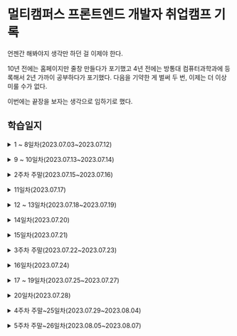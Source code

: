 # 멀티캠퍼스 프론트엔드 개발자 취업캠프 기록
언젠간 해봐야지 생각만 하던 걸 이제야 한다.

10년 전에는 홈페이지만 줄창 만들다가 포기했고
4년 전에는 방통대 컴퓨터과학과에 등록해서 2년 가까이 공부하다가 포기했다.
다음을 기약한 게 벌써 두 번, 이제는 더 이상 미룰 수가 없다.

이번에는 끝장을 보자는 생각으로 임하기로 했다.

## 학습일지

<details>
<summary>1 ~ 8일차(2023.07.03~2023.07.12)</summary><br/>

html과 css의 기본적인 문법과 태그, 속성 등을 배웠다.<br/>
10여년 전에 독학으로 한 번 공부해봤기 때문에 크게 어려운 내용은 없었다.

하지만 그때와 달라진 게 있다면 어떤 선택자를 사용하고 어떤 속성에 어떤 속성값을 줄지 훨씬 고르기 쉬워졌고, 속도도 빨라졌다.<br/>
고등학생 땐 간단한 홈페이지 하나 만드는 데 한 달이 넘게 걸렸었는데 지금은 그 정도 기간이 주어지면 두세 개 정도는 만들 수 있을 것 같다.

flex와 grid에 대한 건 이번에 처음 접하는 거라서 어떤 속성을 부여해서 어떤 레이아웃이 되는 건지 머릿속에 그려지지 않아서 한참 헤맸다.

친구가 알려준 웹게임이 도움이 많이 됐다. ~~그리고 개구리를 싫어하게 됐다.~~
https://github.com/thomaspark/flexboxfroggy/

<br/></details>
<details>
<summary>9 ~ 10일차(2023.07.13~2023.07.14)</summary><br/>
  
깃과 깃허브 특강이 있었다.<br/>
나는 이미 깃과 깃허브를 사용하고 있었기 때문에 별로 얻어갈 게 없을 거라고 생각했는데 의외로 배운 점이 많았다.<br/>
버전 관리의 중요성을 알고 그걸 위해서 깃허브를 시작한 게 아니었는데 앞으로 깃허브를 어떻게 활용해봐야 할지에 대해 다시 한 번 생각해보는 계기가 됐다.

그리고 여태 cli만 쓰다가 오늘 처음으로 gui툴을 사용해봤는데 간편하고 직관적이어서 좋았다.<br/>
이래서 디자이너와 프론트엔드 개발자가 있는 거라는 생각이 들었다.

아직 cli를 사용하는 게 익숙하지 않아서 gui 툴보다 cli로 작업하는 게 더 빠르다는 강사님의 말에는 공감할 수가 없었다...<br/>
언젠가 파워 공감을 하게 되는 날이 오면 좋겠다.

<br/></details>
<details>
<summary>2주차 주말(2023.07.15~2023.07.16)</summary><br/>

그동안 배운 html과 css 지식을 가지고 티스토리 스킨을 일부 수정했고, 다음주부터 배우게 될 자바스크립트를 미리 예습했고, 우연찮게 [highlight.js](https://github.com/highlightjs/highlight.js)의 버그를 찾게 되어 issue를 작성했다.

사실 그동안은 다른 사람이 만든 티스토리 스킨을 받아다 쓰기만 했지 수정한 적은 거의 없었는데 배운 걸 써먹어보고 싶었다.<br/>
지금 내 티스토리에는 [hELLO 스킨](https://github.com/pronist/tistory-skin-hELLO)이 적용돼 있다.<br/>
스킨을 적용하면 오른쪽 상단과 하단에 버튼이 생기는데 이게 도대체 무슨 기능을 하는 버튼인지 알 수가 없었다.<br/>
버튼 안의 아이콘을 보고 대충 유추는 가능했지만 역시 글자로 보여주는 게 제일 알기 쉽다고 생각했다.<br/>
그래서 마우스오버를 하면 말풍선 모양으로 무슨 기능을 하는 버튼인지 텍스트가 뜨도록 수정했다.<br/>

자바스크립트를 아예 처음 접하는 건 아니지만 방통대에서 강의를 수강한 것도 아니고 각 잡고 독학해본 적도 없어서 다음주부터 교육을 잘 들을 수 있을지 걱정이 앞섰다.<br/>
그래서 예습을 하기로 결심했고, 공식 문서와 다른 사람들이 정리해놓은 내용을 보면서 머리에 김이 났다.

highlight.js는 심각한 버그가 있는 건 아니고, css 선택자 중에서 :first-child와 :first-of-type에 스타일이 적용되지 않는 버그가 있었다.<br/>
구글링을 해보니 나와 같은 문제를 겪은 사람이 있었는데 개발자가 테스트 케이스에 텍스트를 복사할 수 있도록 코드를 달라고 했는데도 계속 이미지만 올리길래 답답해서 내가 코멘트를 달았다.<br/>
그리고 바로 몇 시간 뒤에 개발자로부터 답변을 받았다.<br/>
:first가 앞에 오도록 정렬돼서 :first만 인식하고 -child나 -of-type을 건너뛰는 것 같으니 정렬 순서를 `reverse()`를 하면 간단하게 해결될 거라고 한다.<br/>
자세하게 설명해준 덕에 아주 쉽게 이해가 돼서 내가 수정해보려고 몇 시간 내내 붙잡고 있었는데 결국 실패했다.<br/>
난 아직 남이 쓴 코드를 이해하고 수정할 만큼의 실력이 없다.<br/>
더 열심히 공부해서 다시 도전해봐야겠다.

그렇게 토요일 하루종일, 그리고 일요일 오전 동안 공부한 내용을 가지고 뭔가를 만들어보기로 했다.<br/>
실무에서도 자주 쓸 것 같고 제일 만만해보이는 Date 객체를 사용해서 [일력과 시계](https://github.com/neix604/FrontEndStudying/tree/main/practice/calendar)를 만들었다.<br/>
내가 뭔가를 만들었다는 것만으로도 뿌듯했고, 앞으로 어떤 걸 더 만들 수 있을지 기대됐다.

<br/></details>
<details>
<summary>11일차(2023.07.17)</summary><br/>

주말 동안 걱정하고 걱정하던 자바스크립트 교육의 날이 밝았다.<br/>
하지만 걱정했던 게 무색하게 너무나도 난이도가 쉬웠다.<br/>
예습을 지나치게 많이 했던 걸까...<br/>
그래도 복습을 소홀히 할 수는 없으니 오늘 배운 기억을 더듬어가며 코드도 다시 작성해보고 개발자 도구로 콘솔 창에서 이것저것 입력해봤다.<br/>
새로운 장난감이 생긴 기분이다.

<br/></details>
<details>
<summary>12 ~ 13일차(2023.07.18~2023.07.19)</summary><br/>

프롬프트로 입력받고, 입력받은 숫자와 문자열을 처리하고, html 문서 내의 요소를 js로 불러오는 걸 배웠다.<br/>
혼자서 예습했을 때는 놓쳤던 내용도 알게 되고 헷갈렸던 개념들도 말로 설명을 들었더니 금세 이해됐다.<br/>
특히 스코프 개념이 엄청 헷갈렸는데 이제는 명확하게 알게 됐다.<br/>
그리고 자바스크립트는 c언어처럼 변수를 선언할 때 자료형을 한정시킬 수 없어서 무언가 연산하거나 변수에 저장된 값을 불러올 때 주의해야겠다고 생각했다.<br/>
3주차도 순탄하게 흘러가는 것 같아서 기분이 좋다.

<br/></details>
<details>
<summary>14일차(2023.07.20)</summary><br/>

인풋으로 입력받은 값을 자바스크립트에서 제어하는 걸 배웠다.<br/>
강사님이 짜준 코드 말고 더 간결하고 보기 좋게 쓸 수 있는 코드는 없을까 싶어서 이런저런 시도를 해봤는데, [정상적으로 실행은 되는데 원리는 뭔지 모르겠는 코드](https://github.com/neix604/FrontEndStudying/blob/main/JavaScript/part%2005/js/getForm.js)를 만들었다.<br/>
이것과 관련한 삽질을 [티스토리](https://hapl197.tistory.com/11)에 기록해뒀다.

<br/></details>

<details>
<summary>15일차(2023.07.21)</summary><br/>

자바스크립트의 이벤트에 대해서 배웠다.<br/>
지금까지는 코드를 쓰면 오류가 나서 다시 작성할 일이 거의 없었는데 어제부터 하나 둘 오류가 나기 시작했다.<br/>
대부분이 오타였고, 오타가 아닌 건 변수를 잘못된 위치에 선언해서 생긴 오류였다.<br/>
예습, 복습을 꽤나 철저하게 했다고 생각했는데 아직 한참 모자란 것 같다.<br/>
그래도 15일차까지 무사히 달려왔다.<br/>
아직 갈 길은 멀지만 걱정했던 것과는 다르게 공부하는 게 생각보다 재밌어서 시간이 금방 가버린다.<br/>
<br/>
이번 주말에는 html과 css도 기초부터 다시 차근차근 살펴봐야겠다.<br/>

<br/></details>

<details>
<summary>3주차 주말(2023.07.22~2023.07.23)</summary><br/>

컨디션이 좋지 못해서 공부를 거의 못했다.<br/>
11일~15일차에 배웠던 내용을 전체적으로 한 번씩 훑어봤고, 어렵다고 생각되는 내용이 없어서 푹 쉬었다.<br/>
공부는 체력전이니까!

<br/></details>

<details>
<summary>16일차(2023.07.24)</summary><br/>

내장 객체와 내장 메소드에 대해서 배웠다.<br/>
다른 건 전부 다 이해가 되는데, this는 진짜 모르겠다.<br/>
어떨 땐 의도한 대로 작동하고, 어떨 땐 아예 작동을 안 하고...<br/>
좀 더 자세하게 공부하고 싶었는데 다른 내용도 볼 게 많아서 아무래도 주말에 다시 봐야 할 것 같다.<br/>
오늘따라 진도를 많이 나가서 공부할 게 유난히 더 많다.

<br/></details>

<details>
<summary>17 ~ 19일차(2023.07.25~2023.07.27)</summary><br/>

이제 this를 좀 알 것 같기도 하다.<br/>
하지만 여전히 this를 쓸 땐 이게 어디에 바인딩 되어 있는 건지 한참 생각해보고 써야 한다.<br/>
어렵다....<br/><br/>

아무튼 정해진 자바스크립트 진도가 모두 끝났고, 마무리로 클론 코딩을 했다.<br/>
복습을 열심히 한 덕인지 멤버 카드를 만드는 것까지는 원본 코드를 안 보고도 금방 완성했고, 심지어 내가 짠 코드가 더 마음에 드는데 뮤직 플레이어는 진짜.... 너무 어려웠다.<br/><br/>

막막했던 것 1.<br/>
::before와 ::after로 말풍선을 만들 줄만 알았지 각 잡고 써본 건 이번이 처음이라서 css에서도 한 차례 막혔다.
::before가 요소의 앞에 가상 요소를 생성하니까 position으로 같은 위치에 놓으면 당연히 가상 요소가 아래쪽에 위치할 거라고 생각했는데 가상 요소가 위에 왔다.<br/>
::after를 만들어서 어떻게 해결은 했는데 아직도 이게 맞는 방법인지 모르겠다.<br/><br/>

막막했던 것2.<br/>
이 죽일 놈의 자바스크립트.........
복습도 열심히 하고 수업 중에 배우지 않은 것도 혼자서 찾아보고, 실습해보고, 진짜 열심히 공부했다고 생각했는데 아직 한~~~~참 멀었다.<br/>
지금 나의 제일 큰 문제는 전체적인 틀을 잡지 않고 일단 코드부터 써내려가는 거다.<br/>
마크업을 작성하기 전에는 레이아웃도 그려보고 마진/패딩을 어떻게 줄지, 디스플레이를 뭘 줄지 한 번씩 다 생각해보고 시작하는데 이상하게 자바스크립트에서는 그게 잘 안 된다.<br/><br/>

휴... 힘들었지만 그래도 제대로 된 클론 코딩을 해보니까 여태 몰랐던 나의 안 좋은 습관이나 부족한 점을 더 알 수 있었다.<br/>
어떻게든 내껄 완성하고 나니까 다른 사람들 코드도 보고 싶은데 수강생들 간에 교류가 활발하지 않아서 조금 아쉽다.<br/>
그래서 저번주에 매니저님께 따로 스터디 그룹을 만들어도 된다는 답변도 받았고 코드 리뷰 스터디가 하고 싶어서 구체적인 구상도 다 해놨는데 모집할 엄두가 안 난다.<br/>
내 공부 하기도 바빠서 자는 시간까지 줄여가며 고3 때보다 더 시간에 쫓기는 중인데 과연 스터디 운영을 할 수 있을까?<br/>
하루가 48시간이었으면 좋겠다.<br/>

<br/></details>

<details>
<summary>20일차(2023.07.28)</summary><br/>

UI/UX 특강이 있었다.<br/>
디자인 특강이니까 당연히 디자인 툴 쓰는 방법 같이 디자인 기법에 대한 강의일 거라고 생각했는데 그것보다 훨씬 이론적인 내용이었다.<br/>
처음에는 이걸 어디에 써먹을 수 있을까 싶어서 혼란스러웠지만 듣다 보니 나름대로 재밌었다.<br/>
디자인의 원칙이나 트렌드, 기획 단계 등을 배웠는데 미처 몰랐던 내용들도 새로 알게 돼서 흥미로웠고 나중에 개발자로서 디자이너와 협업할 때 더 원활한 소통이 가능할 것 같다는 생각이 들었다.<br/><br/>

예전 회사에서 매주 카드 뉴스를 만들 일이 있었는데 그때 생각도 좀 났다.<br/>
나는 게으른 완벽주의자라서, 내 개인적인 일은 완벽하게 하지 못할 것 같으면 한없이 미루는 편이다.<br/>
근데 업무는 미룰 수가 없으니까 이왕 할 거면 제대로 해야지 싶어서 UI/UX 인강도 결제해서 보고 퇴근 후에 집에서까지 카드 뉴스를 붙잡고 씨름했었다.<br/>
내 인생에서 그 전에도, 그리고 앞으로도 그때보다 열정이 넘치는 일은 없을 거라고 생각했었는데 지금은 꾸준히 열정 최대치를 갱신하고 있다.<br/>
엉덩이 붙이고 앉아서 공부하는 거엔 소질이 없는 줄 알았는데 꼭 그렇지만은 않은 모양이다.<br/>
언제 또 이렇게 공부해보겠나 싶기도 하고, 수료하고 나서 취업을 못하더라도 뭔가 하나는 얻어가고 싶어서 더 열심히 하게 된다.<br/>
긍정적인 방향으로 잘 나아가고 있어서 뿌듯하다.<br/><br/><br/>

주말에 할 것 :
1. html, css 복습<br/>
2. 코어 자바스크립트 1회독<br/>
3. 클론 코딩 복습<br/>
4. 웹 페이지 구현 실습

<br/></details>

<details>
<summary>4주차 주말~25일차(2023.07.29~2023.08.04)</summary><br/>

한 주가 눈 코 뜰 새 없이 지나갔다.<br/><br/>
주말에 하려고 계획해놨던 것들은 결국 절반밖에 하지 못했다.<br/>
개인적으로 프론트엔드 친구 한 명, 백엔드 친구 한 명과 토이 프로젝트를 시작했는데 그쪽에 온 신경을 쏟다 보니 정작 내가 할 공부를 하지 못했다.<br/>
잘하고 싶은 욕심도 들고, 이왕 하는 거 제대로 해보고 싶다는 생각이 들어서 주객전도가 됐다.<br/>
페이지를 구현하면서 html과 css를 자연스럽게 복습하게 되긴 하지만 시간 배분을 더 잘 해야겠다.<br/><br/>

그리고 파이썬 라이브러리를 이용해 데이터를 시각화하는 방법을 배우기 시작했다.<br/>
유가 정보, 날씨 정보, 관광 정보 등을 표나 이미지로 나타내거나 지도에 표시해보기도 하고 파일을 열고 수정해보기도 했는데, 아직은 그냥 코드를 따라 치는 수준이다.<br/>
예전에 따로 공부했어서 파이썬 기본 문법은 알고 있었는데 라이브러리를 쓰기 시작하니까 또 다른 언어를 배우는 것 같아서 재미는 있다.<br/>
나중에 알고리즘 수업도 파이썬으로 할 예정이라고 한다.<br/>
지금까지는 프로그래머스 문제를 자바스크립트로 풀고 있었지만 이제는 파이썬으로도 같이 풀어봐야 할 것 같다.<br/>

<br/></details>

<details>
<summary>5주차 주말~26일차(2023.08.05~2023.08.07)</summary><br/>

이번 주말도 눈 코 뜰 새 없이 지나가버렸다.<br/>
토이 프로젝트의 목표를 개발자 간의 소통과 협업에 중점을 두고 시작해서 디자인이나 기획을 대략적으로만 하고 페이지 구현에 들어갔는데 이게 큰 실수였다.<br/>
디자인과 기능을 정확하게 정하지 않고 하다보니 계속해서 수정할 사항이 생겼고, 거기에 매달려 있다보니 모든게 삐걱거리기 시작했다.<br/>
이걸 시작하면서는 분명 여유 시간만 투자하자고 생각했었는데...<br/><br/>

백엔드 친구가 노션에 기능 정의 템플릿을 만들어준 덕에 거기다 글로 작성하다 보니 기능에 대한 건 꽤나 자세한 틀이 잡혔다.<br/>
이제 문제는 디자인이었다.<br/>
피그마를 써서 최초 디자인 시안을 만들긴 했지만 셋 다 디자이너가 아니라서 어느정도로 세세하게 해야 하는지 잘 몰라서 대략적인 위치만 잡았었다.<br/>
그러다 보니 프론트엔드끼리도 각자의 취향이나 중요하게 생각하는 포인트가 달라서 시안과는 또 다른 결과물이 생겼고, 수정하고 또 수정하고를 반복했다.<br/>
의미 없는 반복 작업인 것 같고, 미팅할 때도 디자인 시안이 없어서 두루뭉술한 얘기만 쌓이는 게 너무 시간이 아깝다는 생각이 들었다.<br/>
그래서 디자인을 정확하게 해야겠고, 이왕이면 한 사람이 일관성 있게 작업하는 게 좋겠다고 고집을 부려서 내가 디자인 초안 제작을 담당하게 됐다.<br/>
주말까지 꼭 끝내놓을 테니 월요일에 다시 미팅하자고 했는데 결과적으로 다 끝내지는 못했다...<br/>
피그마로 요소마다 클릭 이벤트나 hover 효과도 줄 수 있어서 하나씩 추가하다보니까 시간이 오래 걸렸고, 중간에 한 번 날려먹어서 부랴부랴 다시 하느라 80퍼센트 정도밖에 완성을 못했다.<br/>
그래도 디자인에 UI/UX 특강 들었던 걸 적용시키면서 하다보니 사용자 입장에서는 어떤 화면이 더 보기 좋고 사용하기 편할지 다시 한 번 생각할 수 있었다.<br/>
하지만... 피그마 어려워.... 디자인 어려워..!<br/>

<br/></details>
